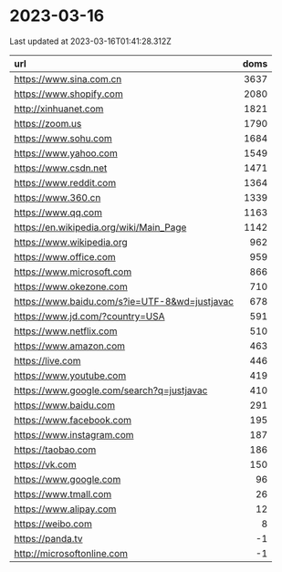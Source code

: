 # 2023-03-16

<!-- BEGIN -->
Last updated at 2023-03-16T01:41:28.312Z

url | doms
:- | -:
https://www.sina.com.cn | 3637
https://www.shopify.com | 2080
http://xinhuanet.com | 1821
https://zoom.us | 1790
https://www.sohu.com | 1684
https://www.yahoo.com | 1549
https://www.csdn.net | 1471
https://www.reddit.com | 1364
https://www.360.cn | 1339
https://www.qq.com | 1163
https://en.wikipedia.org/wiki/Main_Page | 1142
https://www.wikipedia.org | 962
https://www.office.com | 959
https://www.microsoft.com | 866
https://www.okezone.com | 710
https://www.baidu.com/s?ie=UTF-8&wd=justjavac | 678
https://www.jd.com/?country=USA | 591
https://www.netflix.com | 510
https://www.amazon.com | 463
https://live.com | 446
https://www.youtube.com | 419
https://www.google.com/search?q=justjavac | 410
https://www.baidu.com | 291
https://www.facebook.com | 195
https://www.instagram.com | 187
https://taobao.com | 186
https://vk.com | 150
https://www.google.com | 96
https://www.tmall.com | 26
https://www.alipay.com | 12
https://weibo.com | 8
https://panda.tv | -1
http://microsoftonline.com | -1
<!-- END -->
